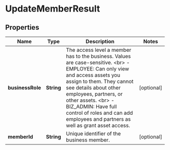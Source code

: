 

# UpdateMemberResult


## Properties

Name | Type | Description | Notes
------------ | ------------- | ------------- | -------------
**businessRole** | **String** | The access level a member has to the business. Values are case-sensitive. &lt;br&gt; - EMPLOYEE: Can only view and access assets you assign to them. They cannot see details about other employees, partners, or other assets. &lt;br&gt; - BIZ_ADMIN: Have full control of roles and can add employees and partners as well as grant asset access. |  [optional]
**memberId** | **String** | Unique identifier of the business member. |  [optional]



